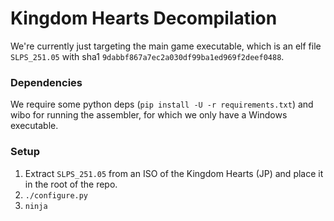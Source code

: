 # Kingdom Hearts Decompilation

We're currently just targeting the main game executable, which is an elf file `SLPS_251.05` with sha1 `9dabbf867a7ec2a030df99ba1ed969f2deef0488`. 

### Dependencies
We require some python deps (`pip install -U -r requirements.txt`) and wibo for running the assembler, for which we only have a Windows executable.

### Setup

1. Extract `SLPS_251.05` from an ISO of the Kingdom Hearts (JP) and place it in the root of the repo.
2. `./configure.py`
3. `ninja`
